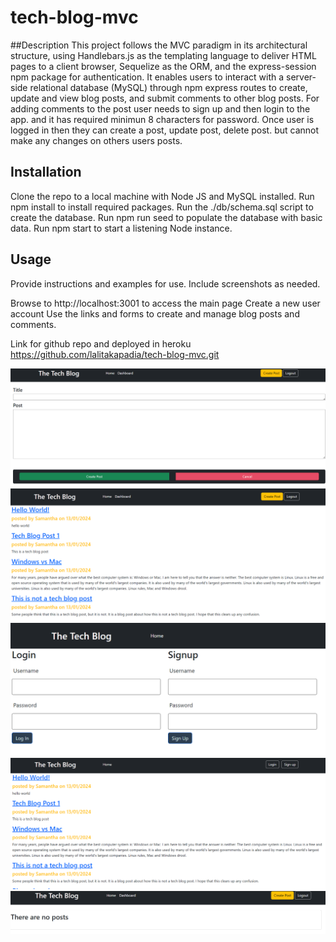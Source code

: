 
# tech-blog-mvc

##Description
This project follows the MVC paradigm in its architectural structure, using Handlebars.js as the templating language to deliver HTML pages to a client browser, Sequelize as the ORM, and the express-session npm package for authentication. It enables users to interact with a server-side relational database (MySQL) through npm express routes to create, update and view blog posts, and submit comments to other blog posts.
For adding comments to the post user needs to sign up and then login to the app. and it has required minimun 8 characters for password. Once user is logged in then they can create a post, update post, delete post. but cannot make any changes on others users posts.

## Installation
Clone the repo to a local machine with Node JS and MySQL installed.
Run npm install to install required packages.
Run the ./db/schema.sql script to create the database.
Run npm run seed to populate the database with basic data.
Run npm start to start a listening Node instance.

## Usage
Provide instructions and examples for use. Include screenshots as needed.

Browse to http://localhost:3001 to access the main page
Create a new user account
Use the links and forms to create and manage blog posts and comments.

Link for github repo and deployed in heroku
https://github.com/lalitakapadia/tech-blog-mvc.git

![Alt text](/screenshots/create-post.png)
![Alt text](/screenshots/logged-in.png)
![Alt text](/screenshots/login-signup.png)
![Alt text](/screenshots/main-page.png)
![Alt text](/screenshots/no-posts.png)



